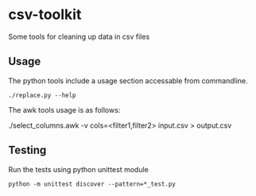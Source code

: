 # csv-toolkit
Some tools for cleaning up data in csv files

## Usage

The python tools include a usage section accessable from commandline.

    ./replace.py --help

The awk tools usage is as follows:

./select_columns.awk -v cols=<filter1,filter2> input.csv > output.csv

## Testing
Run the tests using python unittest module

    python -m unittest discover --pattern=*_test.py
